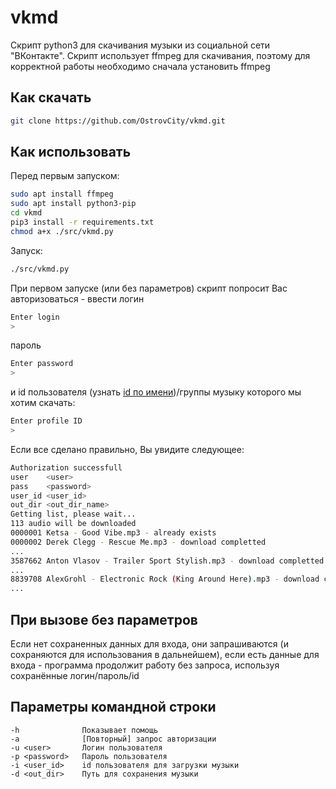 # vkmd
Скрипт python3 для скачивания музыки из социальной сети "ВКонтакте". Скрипт использует ffmpeg для скачивания, поэтому для корректной работы необходимо сначала установить ffmpeg

## Как скачать
```bash
git clone https://github.com/OstrovCity/vkmd.git
```

## Как использовать
Перед первым запуском:
```bash
sudo apt install ffmpeg
sudo apt install python3-pip
cd vkmd
pip3 install -r requirements.txt
chmod a+x ./src/vkmd.py
```
Запуск:
```bash
./src/vkmd.py
```
При первом запуске (или без параметров) скрипт попросит Вас авторизоваться - ввести логин
```bash
Enter login
>
```
пароль
```bash
Enter password
> 
```
и id пользователя (узнать [id по имени](http://regvk.com/id/))/группы музыку которого мы хотим скачать:
```bash
Enter profile ID
> 
```

Если все сделано правильно, Вы увидите следующее:
```bash
Authorization successfull
user    <user>
pass    <password>
user_id <user_id>
out_dir <out_dir_name>
Getting list, please wait...
113 audio will be downloaded
0000001 Ketsa - Good Vibe.mp3 - already exists
0000002 Derek Clegg - Rescue Me.mp3 - download completted
...
3587662 Anton Vlasov - Trailer Sport Stylish.mp3 - download completted
...
8839708 AlexGrohl - Electronic Rock (King Around Here).mp3 - download completted
...
```

## При вызове без параметров
Если нет сохраненных данных для входа, они запрашиваются (и сохраняются для использования в дальнейшем), если есть данные для входа - программа продолжит работу без запроса, используя сохранённые логин/пароль/id

## Параметры командной строки
    -h              Показывает помощь
    -a              [Повторный] запрос авторизации
    -u <user>       Логин пользователя
    -p <password>   Пароль пользователя
    -i <user_id>    id пользователя для загрузки музыки
    -d <out_dir>    Путь для сохранения музыки
